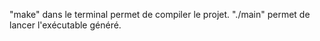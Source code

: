 "make" dans le terminal permet de compiler le projet.
"./main" permet de lancer l'exécutable généré.